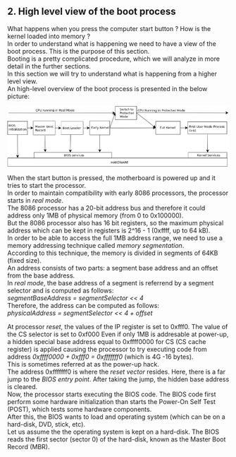 ## 2. High level view of the boot process
What happens when you press the computer start button ? How is the kernel loaded into memory ?  
In order to understand what is happening we need to have a view of the boot process. This is the purpose of this section.  
Booting is a pretty complicated procedure, which we will analyze in more detail in the further sections.  
In this section we will try to understand what is happening from a higher level view.  
An high-level overview of the boot process is presented in the below picture:

![High level view of the boot process](img/Boot_High_Level_View.png)

When the start button is pressed, the motherboard is powered up and it tries to start the processor.  
In order to maintain compatibility with early 8086 processors, the processor starts in _real mode_.  
The 8086 processor has a 20-bit address bus and therefore it could address only 1MB of physical memory (from 0 to 0x100000).  
But the 8086 processor also has 16 bit registers, so the maximum physical address which can be kept in registers is 2^16 - 1 (0xffff, up to 64 kB).   
In order to be able to access the full 1MB address range, we need to use a memory addressing technique called _memory segmentation_.  
According to this technique, the memory is divided in segments of 64KB (fixed size).  
An address consists of two parts: a segment base address and an offset from the base address.  
In _real mode_, the base address of a segment is referrend by a segment selector and is computed as follows:  
_segmentBaseAddress = segmentSelector << 4_  
Therefore, the address can be computed as follows:  
_physicalAddress = segmentSelector << 4 + offset_  

At processor _reset_, the values of the IP register is set to 0xfff0. The value of the CS selector is set to 0xf000
Even if only 1MB is addresable at power-up, a hidden special base address equal to 0xffff0000 for CS (CS cache register) is applied causing the processor to try executing code from address _0xffff0000 + 0xfff0 = 0xfffffff0_ (which is 4G -16 bytes).  
This is sometimes referred at as the power-up hack.  
The address 0xfffffff0 is where the _reset vector_ resides. Here, there is a far jump to the _BIOS entry point_. After taking the jump, the hidden base address is cleared.  
Now, the processor starts executing the BIOS code. The BIOS code first perform some hardware initialization than starts the Power-On Self Test (POST), which tests some hardware components.  
After this, the BIOS wants to load and operating system (which can be on a hard-disk, DVD, stick, etc).  
Let us assume the the operating system is kept on a hard-disk. The BIOS reads the first sector (sector 0) of the hard-disk, known as the Master Boot Record (MBR).  



